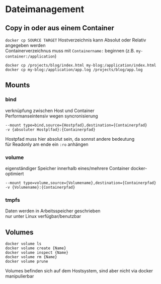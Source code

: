# Dateimanagement
  
## Copy in oder aus einem Container
```docker cp SOURCE TARGET```
Hostverzeichnis kann Absolut oder Relativ angegeben werden  
Containerverzeichnus muss mit `Containername:` beginnen (z.B. `my-container:/application`)  
```
docker cp /projects/blog/index.html my-blog:/application/index.html
docker cp my-blog:/application/app.log /projects/blog/app.log
```
  
## Mounts
### bind
verknüpfung zwischen Host und Container  
Performanseintensiv wegen syncronisierung  
```
--mount type=bind,source={Hostpfad},destination={Containerpfad}
-v {absoluter Hostplfad}:{Containerpfad}
```
Hostpfad muss hier absolut sein, da sonnst andere bedeutung  
für Readonly am ende ein `:ro` anhängen  
  
### volume
eigenständiger Speicher innerhalb eines/mehrere Container
docker-optimiert  
```
--mount type=volume,source={Volumename},destination={Containerpfad}
-v {Volumename}:{Containerpfad}
```

### tmpfs
Daten werden in Arbeitsspeicher geschrieben  
nur unter Linux verfügbar/benutzbar

## Volumes
```
docker volume ls
docker volume create {Name}
docker volume inspect {Name}
docker volume rm {Name}
docker volume prune
```
Volumes befinden sich auf dem Hostsystem, sind aber nicht via docker manipulierbar  